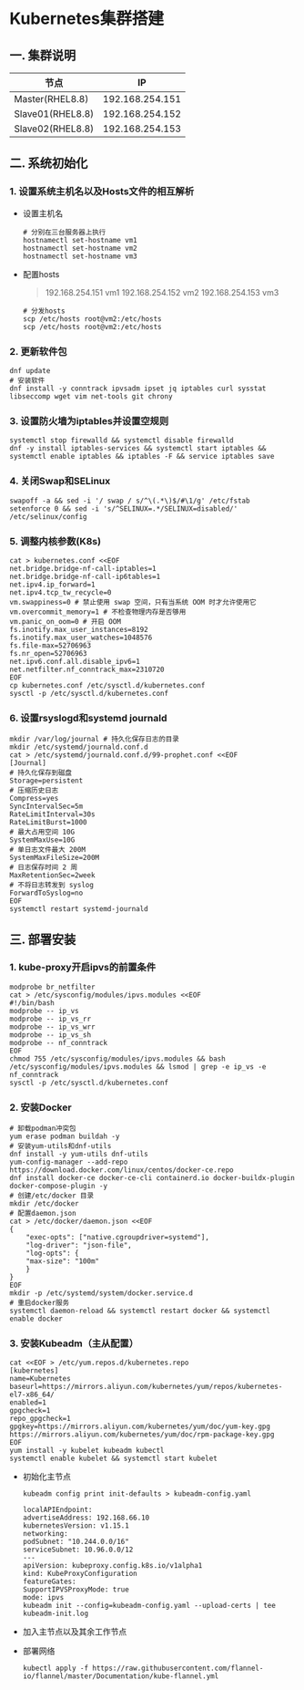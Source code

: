 # Kubernetes集群搭建

## 一. 集群说明

| 节点             | IP              |
| ---------------- | --------------- |
| Master(RHEL8.8)  | 192.168.254.151 |
| Slave01(RHEL8.8) | 192.168.254.152 |
| Slave02(RHEL8.8) | 192.168.254.153 |

## 二. 系统初始化

### 1. 设置系统主机名以及Hosts文件的相互解析

- 设置主机名

  ```shell
  # 分别在三台服务器上执行
  hostnamectl set-hostname vm1
  hostnamectl set-hostname vm2
  hostnamectl set-hostname vm3
  ```

- 配置hosts

  > 192.168.254.151 vm1
  > 192.168.254.152 vm2
  > 192.168.254.153 vm3

  ```shell
  # 分发hosts
  scp /etc/hosts root@vm2:/etc/hosts
  scp /etc/hosts root@vm2:/etc/hosts
  ```

### 2. 更新软件包

```shell
dnf update
# 安装软件
dnf install -y conntrack ipvsadm ipset jq iptables curl sysstat libseccomp wget vim net-tools git chrony
```

### 3. 设置防火墙为iptables并设置空规则

```shell
systemctl stop firewalld && systemctl disable firewalld
dnf -y install iptables-services && systemctl start iptables && systemctl enable iptables && iptables -F && service iptables save
```

### 4. 关闭Swap和SELinux

```shell
swapoff -a && sed -i '/ swap / s/^\(.*\)$/#\1/g' /etc/fstab
setenforce 0 && sed -i 's/^SELINUX=.*/SELINUX=disabled/' /etc/selinux/config
```

### 5. 调整内核参数(K8s)

```shell
cat > kubernetes.conf <<EOF
net.bridge.bridge-nf-call-iptables=1
net.bridge.bridge-nf-call-ip6tables=1
net.ipv4.ip_forward=1
net.ipv4.tcp_tw_recycle=0
vm.swappiness=0 # 禁止使用 swap 空间，只有当系统 OOM 时才允许使用它
vm.overcommit_memory=1 # 不检查物理内存是否够用
vm.panic_on_oom=0 # 开启 OOM
fs.inotify.max_user_instances=8192
fs.inotify.max_user_watches=1048576
fs.file-max=52706963
fs.nr_open=52706963
net.ipv6.conf.all.disable_ipv6=1
net.netfilter.nf_conntrack_max=2310720
EOF
cp kubernetes.conf /etc/sysctl.d/kubernetes.conf
sysctl -p /etc/sysctl.d/kubernetes.conf
```

### 6. 设置rsyslogd和systemd journald

```shell
mkdir /var/log/journal # 持久化保存日志的目录
mkdir /etc/systemd/journald.conf.d
cat > /etc/systemd/journald.conf.d/99-prophet.conf <<EOF
[Journal]
# 持久化保存到磁盘
Storage=persistent
# 压缩历史日志
Compress=yes
SyncIntervalSec=5m
RateLimitInterval=30s
RateLimitBurst=1000
# 最大占用空间 10G
SystemMaxUse=10G
# 单日志文件最大 200M
SystemMaxFileSize=200M
# 日志保存时间 2 周
MaxRetentionSec=2week
# 不将日志转发到 syslog
ForwardToSyslog=no
EOF
systemctl restart systemd-journald
```

## 三. 部署安装

### 1. kube-proxy开启ipvs的前置条件

```shell
modprobe br_netfilter
cat > /etc/sysconfig/modules/ipvs.modules <<EOF
#!/bin/bash
modprobe -- ip_vs
modprobe -- ip_vs_rr
modprobe -- ip_vs_wrr
modprobe -- ip_vs_sh
modprobe -- nf_conntrack
EOF
chmod 755 /etc/sysconfig/modules/ipvs.modules && bash /etc/sysconfig/modules/ipvs.modules && lsmod | grep -e ip_vs -e nf_conntrack
sysctl -p /etc/sysctl.d/kubernetes.conf
```

### 2. 安装Docker

```shell
# 卸载podman冲突包
yum erase podman buildah -y
# 安装yum-utils和dnf-utils
dnf install -y yum-utils dnf-utils
yum-config-manager --add-repo https://download.docker.com/linux/centos/docker-ce.repo
dnf install docker-ce docker-ce-cli containerd.io docker-buildx-plugin docker-compose-plugin -y
# 创建/etc/docker 目录
mkdir /etc/docker
# 配置daemon.json
cat > /etc/docker/daemon.json <<EOF
{
	"exec-opts": ["native.cgroupdriver=systemd"],
	"log-driver": "json-file",
	"log-opts": {
	"max-size": "100m"
	}
}
EOF
mkdir -p /etc/systemd/system/docker.service.d
# 重启docker服务
systemctl daemon-reload && systemctl restart docker && systemctl enable docker
```

### 3. 安装Kubeadm（主从配置）

```shell
cat <<EOF > /etc/yum.repos.d/kubernetes.repo
[kubernetes]
name=Kubernetes
baseurl=https://mirrors.aliyun.com/kubernetes/yum/repos/kubernetes-el7-x86_64/
enabled=1
gpgcheck=1
repo_gpgcheck=1
gpgkey=https://mirrors.aliyun.com/kubernetes/yum/doc/yum-key.gpg https://mirrors.aliyun.com/kubernetes/yum/doc/rpm-package-key.gpg
EOF
yum install -y kubelet kubeadm kubectl
systemctl enable kubelet && systemctl start kubelet
```

- 初始化主节点

  ```shell
  kubeadm config print init-defaults > kubeadm-config.yaml
  
  localAPIEndpoint:
  advertiseAddress: 192.168.66.10
  kubernetesVersion: v1.15.1
  networking:
  podSubnet: "10.244.0.0/16"
  serviceSubnet: 10.96.0.0/12
  ---
  apiVersion: kubeproxy.config.k8s.io/v1alpha1
  kind: KubeProxyConfiguration
  featureGates:
  SupportIPVSProxyMode: true
  mode: ipvs
  kubeadm init --config=kubeadm-config.yaml --upload-certs | tee kubeadm-init.log
  ```

- 加入主节点以及其余工作节点

- 部署网络

  ```shell
  kubectl apply -f https://raw.githubusercontent.com/flannel-io/flannel/master/Documentation/kube-flannel.yml
  ```

